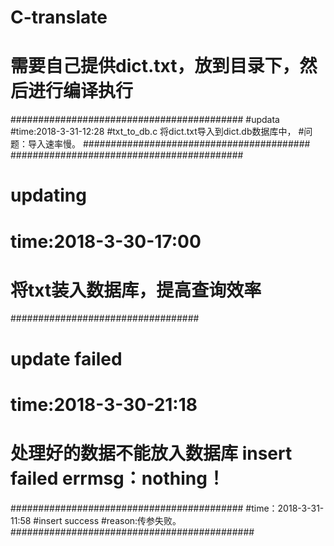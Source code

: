 # C-translate
# 需要自己提供dict.txt，放到目录下，然后进行编译执行
##########################################
#updata
#time:2018-3-31-12:28
#txt_to_db.c 将dict.txt导入到dict.db数据库中，
#问题：导入速率慢。
#########################################
##########################################
#  updating 
#  time:2018-3-30-17:00
#  将txt装入数据库，提高查询效率
##################################
#  update failed
#  time:2018-3-30-21:18
#  处理好的数据不能放入数据库 insert failed  errmsg：nothing！
##########################################
#time：2018-3-31-11:58
#insert success
#reason:传参失败。
############################################